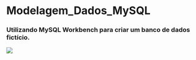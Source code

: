 # Modelagem_Dados_MySQL

### Utilizando MySQL Workbench para criar um banco de dados fictício.


<div>
  <img src = "https://user-images.githubusercontent.com/96260598/165171686-2a242ac2-7092-425b-9b65-b18b89b112f9.jpg"/> 
</div> 


